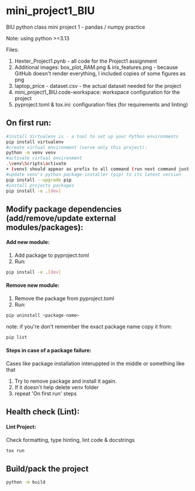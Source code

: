 # mini_project1_BIU
BIU python class mini project 1 - pandas / numpy practice

Note: using python >=3.13

Files:
1. Hexter_Project1.pynb - all code for the Project1 assignment
2. Additional images: box_plot_RAM.png & iris_features.png - because GitHub doesn't render everything, I included copies of some figures as png
3. laptop_price - dataset.csv - the actual dataset needed for the project
4. mini_project1_BIU.code-workspace: workspace configuration for the project
5. pyproject.toml & tox.ini: configuration files (for requirements and linting)

## On first run:
```bash 
#install Virtualenv is - a tool to set up your Python environments
pip install virtualenv
#create virtual environment (serve only this project):
python -m venv venv
#activate virtual environment
.\venv\Scripts\activate 
+ (venv) should appear as prefix to all command (run next command just after activating venv)
#update venv's python package-installer (pip) to its latest version
pip install --upgrade pip
#install projects packages
pip install -e .[dev]     
``` 

## Modify package dependencies (add/remove/update external modules/packages):
#### Add new module:
1. Add package to pyproject.toml
2. Run:
```bash 
pip install -e .[dev]
``` 

#### Remove new module:
1. Remove the package from pyproject.toml
2. Run:
```bash 
pip uninstall <package-name>
```
note: if you're don't remember the exact package name copy it from: 
```bash
pip list
```

#### Steps in case of a package failure:
Cases like package installation interuppted in the middle or something like that
1. Try to remove package and install it again.
2. If it doesn't help delete venv folder 
3. repeat 'On first run' steps


## Health check (Lint):
#### Lint Project:
Check formatting, type hinting, lint code & docstrings
```bash
tox run
```

## Build/pack the project
```bash
python -m build
```
